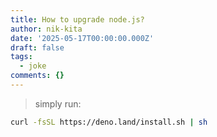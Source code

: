 ```yaml
---
title: How to upgrade node.js?
author: nik-kita
date: '2025-05-17T00:00:00.000Z'
draft: false
tags:
  - joke
comments: {}
---
```

> simply run:
```bash
curl -fsSL https://deno.land/install.sh | sh
```
